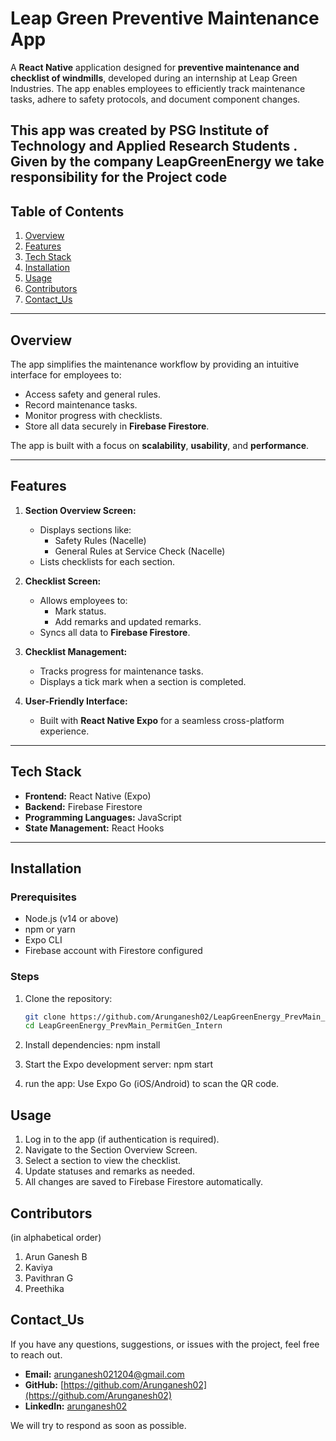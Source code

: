 # **Leap Green Preventive Maintenance App**

A **React Native** application designed for **preventive maintenance and checklist of windmills**, developed during an internship at Leap Green Industries. The app enables employees to efficiently track maintenance tasks, adhere to safety protocols, and document component changes.

This app was created by **PSG Institute of Technology and Applied Research Students** . Given by the company **LeapGreenEnergy** we take responsibility for the Project code
---

## **Table of Contents**
1. [Overview](#overview)
2. [Features](#features)
3. [Tech Stack](#tech-stack)
4. [Installation](#installation)
5. [Usage](#usage)
6. [Contributors](#contributors)
7. [Contact_Us](#contact_us)
---

## **Overview**
The app simplifies the maintenance workflow by providing an intuitive interface for employees to:
- Access safety and general rules.
- Record maintenance tasks.
- Monitor progress with checklists.
- Store all data securely in **Firebase Firestore**.

The app is built with a focus on **scalability**, **usability**, and **performance**.

---

## **Features**
1. **Section Overview Screen:**
   - Displays sections like:
     - Safety Rules (Nacelle)
     - General Rules at Service Check (Nacelle)
   - Lists checklists for each section.

2. **Checklist Screen:**
   - Allows employees to:
     - Mark status.
     - Add remarks and updated remarks.
   - Syncs all data to **Firebase Firestore**.

3. **Checklist Management:**
   - Tracks progress for maintenance tasks.
   - Displays a tick mark when a section is completed.

4. **User-Friendly Interface:**
   - Built with **React Native Expo** for a seamless cross-platform experience.

---

## **Tech Stack**
- **Frontend:** React Native (Expo)
- **Backend:** Firebase Firestore
- **Programming Languages:** JavaScript
- **State Management:** React Hooks

---

## **Installation**

### **Prerequisites**
- Node.js (v14 or above)
- npm or yarn
- Expo CLI
- Firebase account with Firestore configured

### **Steps**
1. Clone the repository:
   ```bash
   git clone https://github.com/Arunganesh02/LeapGreenEnergy_PrevMain_PermitGen_Intern.git
   cd LeapGreenEnergy_PrevMain_PermitGen_Intern
2. Install dependencies:
npm install

3. Start the Expo development server:
npm start

4. run the app:
Use Expo Go (iOS/Android) to scan the QR code.

## Usage
1. Log in to the app (if authentication is required).
2. Navigate to the Section Overview Screen.
3. Select a section to view the checklist.
4. Update statuses and remarks as needed.
5. All changes are saved to Firebase Firestore automatically.

## Contributors

(in alphabetical order)

1. Arun Ganesh B
2. Kaviya
3. Pavithran G
4. Preethika

## Contact_Us

If you have any questions, suggestions, or issues with the project, feel free to reach out.

- **Email:** [arunganesh021204@gmail.com](mailto:arunganesh021204@gmail.com)
- **GitHub:** [https://github.com/Arunganesh02](https://github.com/Arunganesh02)
- **LinkedIn:** [arunganesh02](https://www.linkedin.com/in/arun-ganesh-809537243/)

We will try to respond as soon as possible.
